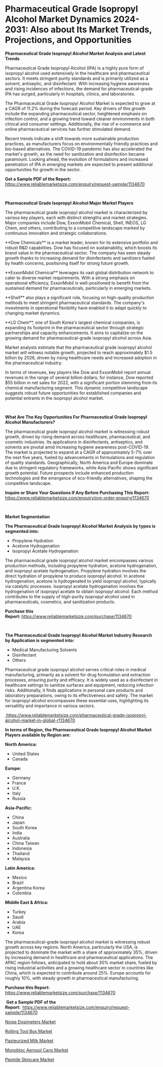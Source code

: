 <p><h1>Pharmaceutical Grade Isopropyl Alcohol Market Dynamics 2024-2031: Also about Its Market Trends, Projections, and Opportunities</h1></p><p><strong>Pharmaceutical Grade Isopropyl Alcohol Market Analysis and Latest Trends</strong></p>
<p><p>Pharmaceutical Grade Isopropyl Alcohol (IPA) is a highly pure form of isopropyl alcohol used extensively in the healthcare and pharmaceutical sectors. It meets stringent purity standards and is primarily utilized as a solvent, antiseptic, and disinfectant. With increasing hygiene awareness and rising incidences of infections, the demand for pharmaceutical-grade IPA has surged, particularly in hospitals, clinics, and laboratories. </p><p>The Pharmaceutical Grade Isopropyl Alcohol Market is expected to grow at a CAGR of 11.2% during the forecast period. Key drivers of this growth include the expanding pharmaceutical sector, heightened emphasis on infection control, and a growing trend toward cleaner environments in both clinical and consumer settings. Additionally, the rise of e-commerce and online pharmaceutical services has further stimulated demand. </p><p>Recent trends indicate a shift towards more sustainable production practices, as manufacturers focus on environmentally friendly practices and bio-based alternatives. The COVID-19 pandemic has also accelerated the market's growth, as the need for sanitization and disinfection became paramount. Looking ahead, the evolution of formulations and increased penetration of IPA in emerging markets are expected to present additional opportunities for growth in the sector.</p></p>
<p><strong>Get a Sample PDF of the Report:&nbsp;</strong> <a href="https://www.reliablemarketsize.com/enquiry/request-sample/1134670?utm_campaign=1131&utm_medium=2&utm_source=Github&utm_content=ia&utm_term=18122024&utm_id=pharmaceutical-grade-isopropyl-alcohol">https://www.reliablemarketsize.com/enquiry/request-sample/1134670</a></p>
<p>&nbsp;</p>
<p><strong>Pharmaceutical Grade Isopropyl Alcohol Major Market Players</strong></p>
<p><p>The pharmaceutical grade isopropyl alcohol market is characterized by various key players, each with distinct strengths and market strategies. Major companies include Dow, ExxonMobil Chemical, Shell, INEOS, LG Chem, and others, contributing to a competitive landscape marked by continuous innovation and strategic collaborations.</p><p>**Dow Chemicals** is a market leader, known for its extensive portfolio and robust R&D capabilities. Dow has focused on sustainability, which boosts its brand value in the pharmaceutical sector. The company has seen steady growth thanks to increasing demand for disinfectants and sanitizers fueled by health concerns, positioning itself for strong future growth.</p><p>**ExxonMobil Chemical** leverages its vast global distribution network to cater to diverse market requirements. With a strong emphasis on operational efficiency, ExxonMobil is well-positioned to benefit from the sustained demand for pharmaceuticals, particularly in emerging markets. </p><p>**Shell** also plays a significant role, focusing on high-quality production methods to meet stringent pharmaceutical standards. The company's investments in operational flexibility have enabled it to adapt quickly to changing market dynamics.</p><p>**LG Chem**, one of South Korea's largest chemical companies, is expanding its footprint in the pharmaceutical sector through strategic partnerships and capacity enhancements. It aims to capitalize on the growing demand for pharmaceutical-grade isopropyl alcohol across Asia. </p><p>Market analysts estimate that the pharmaceutical grade isopropyl alcohol market will witness notable growth, projected to reach approximately $1.5 billion by 2026, driven by rising healthcare needs and increased adoption in the pharmaceutical industry. </p><p>In terms of revenues, key players like Dow and ExxonMobil report annual revenues in the range of several billion dollars; for instance, Dow reported $55 billion in net sales for 2022, with a significant portion stemming from its chemical manufacturing segment. This dynamic competitive landscape suggests robust future opportunities for established companies and potential entrants in the isopropyl alcohol market.</p></p>
<p>&nbsp;</p>
<p><strong>What Are The Key Opportunities For Pharmaceutical Grade Isopropyl Alcohol Manufacturers?</strong></p>
<p><p>The pharmaceutical grade isopropyl alcohol market is witnessing robust growth, driven by rising demand across healthcare, pharmaceutical, and cosmetic industries. Its applications in disinfectants, antiseptics, and solvents are pivotal amid increasing hygiene awareness post-COVID-19. The market is projected to expand at a CAGR of approximately 5-7% over the next five years, fueled by advancements in formulations and regulation of quality standards. Geographically, North America and Europe dominate due to stringent regulatory frameworks, while Asia-Pacific shows significant growth potential. Future prospects include enhanced production technologies and the emergence of eco-friendly alternatives, shaping the competitive landscape.</p></p>
<p><strong>Inquire or Share Your Questions If Any Before Purchasing This Report:</strong> <a href="https://www.reliablemarketsize.com/enquiry/pre-order-enquiry/1134670?utm_campaign=1131&utm_medium=2&utm_source=Github&utm_content=ia&utm_term=18122024&utm_id=pharmaceutical-grade-isopropyl-alcohol">https://www.reliablemarketsize.com/enquiry/pre-order-enquiry/1134670</a></p>
<p>&nbsp;</p>
<p><strong>Market Segmentation</strong></p>
<p><strong>The Pharmaceutical Grade Isopropyl Alcohol Market Analysis by types is segmented into:</strong></p>
<p><ul><li>Propylene Hydration</li><li>Acetone Hydrogenation</li><li>Isopropyl Acetate Hydrogenation</li></ul></p>
<p><p>The pharmaceutical grade isopropyl alcohol market encompasses various production methods, including propylene hydration, acetone hydrogenation, and isopropyl acetate hydrogenation. Propylene hydration involves the direct hydration of propylene to produce isopropyl alcohol. In acetone hydrogenation, acetone is hydrogenated to yield isopropyl alcohol, typically via catalytic processes. Isopropyl acetate hydrogenation involves the hydrogenation of isopropyl acetate to obtain isopropyl alcohol. Each method contributes to the supply of high-purity isopropyl alcohol used in pharmaceuticals, cosmetics, and sanitization products.</p></p>
<p><strong>Purchase this Report:&nbsp;</strong><a href="https://www.reliablemarketsize.com/purchase/1134670?utm_campaign=1131&utm_medium=2&utm_source=Github&utm_content=ia&utm_term=18122024&utm_id=pharmaceutical-grade-isopropyl-alcohol">https://www.reliablemarketsize.com/purchase/1134670</a></p>
<p>&nbsp;</p>
<p><strong>The Pharmaceutical Grade Isopropyl Alcohol Market Industry Research by Application is segmented into:</strong></p>
<p><ul><li>Medical Manufacturing Solvents</li><li>Disinfectant</li><li>Others</li></ul></p>
<p><p>Pharmaceutical grade isopropyl alcohol serves critical roles in medical manufacturing, primarily as a solvent for drug formulation and extraction processes, ensuring purity and efficacy. It is widely used as a disinfectant in healthcare settings to sanitize surfaces and equipment, reducing infection risks. Additionally, it finds applications in personal care products and laboratory preparations, owing to its effectiveness and safety. The market for isopropyl alcohol encompasses these essential uses, highlighting its versatility and importance in various sectors.</p></p>
<p><a href="https://www.reliablemarketsize.com/pharmaceutical-grade-isopropyl-alcohol-market-in-global-r1134670?utm_campaign=1131&utm_medium=2&utm_source=Github&utm_content=ia&utm_term=18122024&utm_id=pharmaceutical-grade-isopropyl-alcohol">&nbsp;https://www.reliablemarketsize.com/pharmaceutical-grade-isopropyl-alcohol-market-in-global-r1134670</a></p>
<p><strong>In terms of Region, the Pharmaceutical Grade Isopropyl Alcohol Market Players available by Region are:</strong></p>
<p>
    <p> <strong> North America: </strong>
        <ul>
            <li>United States</li>
            <li>Canada</li>
        </ul>
        </p> 
    <p> <strong> Europe: </strong>
        <ul>
            <li>Germany</li>
            <li>France</li>
            <li>U.K.</li>
            <li>Italy</li>
            <li>Russia</li>
        </ul>
        </p> 
    <p> <strong> Asia-Pacific: </strong>
        <ul>
            <li>China</li>
            <li>Japan</li>
            <li>South Korea</li>
            <li>India</li>
            <li>Australia</li>
            <li>China Taiwan</li>
            <li>Indonesia</li>
            <li>Thailand</li>
            <li>Malaysia</li>
        </ul>
        </p> 
    <p> <strong> Latin America: </strong>
        <ul>
            <li>Mexico</li>
            <li>Brazil</li>
            <li>Argentina Korea</li>
            <li>Colombia</li>
        </ul>
        </p> 
    <p> <strong> Middle East & Africa: </strong>
        <ul>
            <li>Turkey</li>
            <li>Saudi</li>
            <li>Arabia</li>
            <li>UAE</li>
            <li>Korea</li>
        </ul>
    </p>
    </p>
<p><p>The pharmaceutical-grade isopropyl alcohol market is witnessing robust growth across key regions. North America, particularly the USA, is projected to dominate the market with a share of approximately 35%, driven by increasing demand in healthcare and pharmaceutical applications. The APAC region follows, anticipated to hold about 30% market share, fueled by rising industrial activities and a growing healthcare sector in countries like China, which is expected to contribute around 25%. Europe accounts for roughly 10%, with steady growth in pharmaceutical manufacturing.</p></p>
<p><strong>Purchase this Report: </strong><a href="https://www.reliablemarketsize.com/purchase/1134670?utm_campaign=1131&utm_medium=2&utm_source=Github&utm_content=ia&utm_term=18122024&utm_id=pharmaceutical-grade-isopropyl-alcohol">https://www.reliablemarketsize.com/purchase/1134670</a></p>
<p>&nbsp;<strong>Get a Sample PDF of the Report:&nbsp;&nbsp;</strong><a href="https://www.reliablemarketsize.com/enquiry/request-sample/1134670?utm_campaign=1131&utm_medium=2&utm_source=Github&utm_content=ia&utm_term=18122024&utm_id=pharmaceutical-grade-isopropyl-alcohol">https://www.reliablemarketsize.com/enquiry/request-sample/1134670</a></p>
<p><strong></strong></p>
<p><p><a href="https://www.linkedin.com/pulse/revenue-generation-insights-noise-dosimeters-market-size-report-n5xef?utm_campaign=1131&utm_medium=2&utm_source=Github&utm_content=ia&utm_term=18122024&utm_id=pharmaceutical-grade-isopropyl-alcohol">Noise Dosimeters Market</a></p><p><a href="https://www.linkedin.com/pulse/comprehensive-rolling-tool-box-market-analysis-growing-57-cagr-k2rhf?utm_campaign=1131&utm_medium=2&utm_source=Github&utm_content=ia&utm_term=18122024&utm_id=pharmaceutical-grade-isopropyl-alcohol">Rolling Tool Box Market</a></p><p><a href="https://www.linkedin.com/pulse/size-globalpasteurized-milk-market-compounded-annual-growth-rate-n6llf?utm_campaign=1131&utm_medium=2&utm_source=Github&utm_content=ia&utm_term=18122024&utm_id=pharmaceutical-grade-isopropyl-alcohol">Pasteurized Milk Market</a></p><p><a href="https://www.linkedin.com/pulse/overview-monobloc-aerosol-cansmarket-industryshowing-growth-bepcf?utm_campaign=1131&utm_medium=2&utm_source=Github&utm_content=ia&utm_term=18122024&utm_id=pharmaceutical-grade-isopropyl-alcohol">Monobloc Aerosol Cans Market</a></p><p><a href="https://www.linkedin.com/pulse/peptide-skincare-market-analysis-report-2024-2031-macro-microeconomic-elwuf?utm_campaign=1131&utm_medium=2&utm_source=Github&utm_content=ia&utm_term=18122024&utm_id=pharmaceutical-grade-isopropyl-alcohol">Peptide Skincare Market</a></p></p>